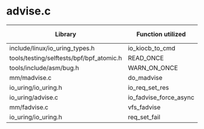 # advise.c

| Library | Function utilized | Time Used |
| - | - | - |
| include/linux/io_uring_types.h | io_kiocb_to_cmd | 4 |
| tools/testing/selftests/bpf/bpf_atomic.h | READ_ONCE | 8 |
| tools/include/asm/bug.h | WARN_ON_ONCE | 2 |
| mm/madvise.c | do_madvise | 1 |
| io_uring/io_uring.h | io_req_set_res | 2 |
| io_uring/advise.c | io_fadvise_force_async | 2 |
| mm/fadvise.c | vfs_fadvise | 1 |
| io_uring/io_uring.h | req_set_fail | 1 |
